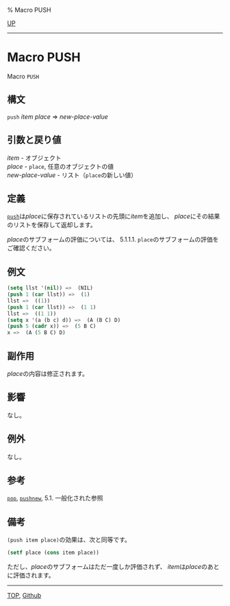 % Macro PUSH

[UP](14.2.html)  

---

# Macro **PUSH**


Macro `PUSH`


## 構文

`push` *item* *place* => *new-place-value*


## 引数と戻り値

*item* - オブジェクト  
*place* - `place`, 任意のオブジェクトの値  
*new-place-value* - リスト（`place`の新しい値）


## 定義

[`push`](14.2.push.html)は*place*に保存されているリストの先頭に*item*を追加し、
*place*にその結果のリストを保存して返却します。

*place*のサブフォームの評価については、
5.1.1.1. `place`のサブフォームの評価をご確認ください。


## 例文

```lisp
(setq llst '(nil)) =>  (NIL)
(push 1 (car llst)) =>  (1)
llst =>  ((1))
(push 1 (car llst)) =>  (1 1)
llst =>  ((1 1))
(setq x '(a (b c) d)) =>  (A (B C) D)
(push 5 (cadr x)) =>  (5 B C)  
x =>  (A (5 B C) D)
```


## 副作用

*place*の内容は修正されます。


## 影響

なし。


## 例外

なし。


## 参考

[`pop`](14.2.pop.html),
[`pushnew`](14.2.pushnew.html),
5.1. 一般化された参照


## 備考


`(push item place)`の効果は、次と同等です。

```lisp
(setf place (cons item place))
```

ただし、*place*のサブフォームはただ一度しか評価されず、
*item*は*place*のあとに評価されます。


---
[TOP](index.html),  [Github](https://github.com/nptcl/npt-japanese)

